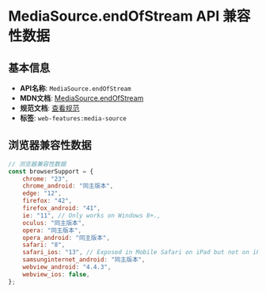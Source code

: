 # MediaSource.endOfStream API 兼容性数据

## 基本信息

- **API名称**: `MediaSource.endOfStream`
- **MDN文档**: [MediaSource.endOfStream](https://developer.mozilla.org/docs/Web/API/MediaSource/endOfStream)
- **规范文档**: [查看规范](https://w3c.github.io/media-source/#dom-mediasource-endofstream)
- **标签**: `web-features:media-source`

## 浏览器兼容性数据

```javascript
// 浏览器兼容性数据
const browserSupport = {
    chrome: "23",
    chrome_android: "同主版本",
    edge: "12",
    firefox: "42",
    firefox_android: "41",
    ie: "11", // Only works on Windows 8+.,
    oculus: "同主版本",
    opera: "同主版本",
    opera_android: "同主版本",
    safari: "8",
    safari_ios: "13", // Exposed in Mobile Safari on iPad but not on iPhone.,
    samsunginternet_android: "同主版本",
    webview_android: "4.4.3",
    webview_ios: false,
};

```

